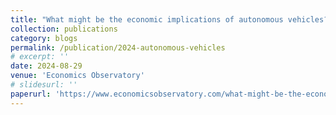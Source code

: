```yaml
---
title: "What might be the economic implications of autonomous vehicles?"
collection: publications
category: blogs
permalink: /publication/2024-autonomous-vehicles
# excerpt: ''
date: 2024-08-29
venue: 'Economics Observatory'
# slidesurl: ''
paperurl: 'https://www.economicsobservatory.com/what-might-be-the-economic-implications-of-autonomous-vehicles'
---
```

